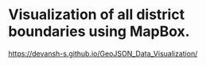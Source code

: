# Visualization of all district boundaries using MapBox.

https://devansh-s.github.io/GeoJSON_Data_Visualization/

